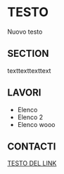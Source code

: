 # TESTO

Nuovo testo

## SECTION
texttexttexttext

## LAVORI
- Elenco  
- Elenco 2
- Elenco wooo

## CONTACTI

[TESTO DEL LINK](https://youtu.be/dQw4w9WgXcQ)
